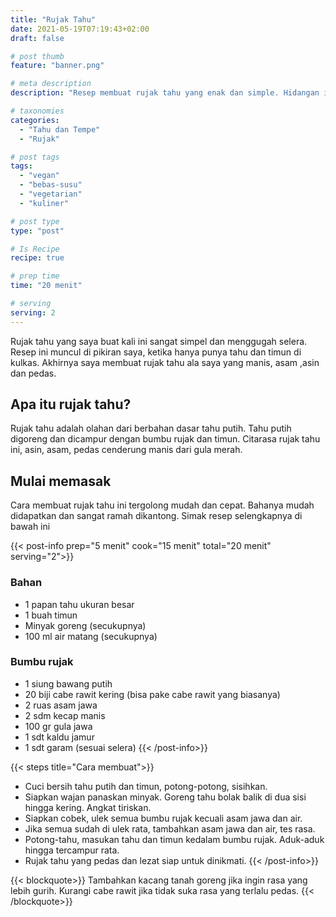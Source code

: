 ```yaml
---
title: "Rujak Tahu"
date: 2021-05-19T07:19:43+02:00
draft: false

# post thumb
feature: "banner.png"

# meta description
description: "Resep membuat rujak tahu yang enak dan simple. Hidangan ini merupakan masakan rumahan yang mudah dan praktis."

# taxonomies
categories:
  - "Tahu dan Tempe"
  - "Rujak"

# post tags
tags:
  - "vegan"
  - "bebas-susu"
  - "vegetarian"
  - "kuliner"

# post type
type: "post"

# Is Recipe
recipe: true

# prep time
time: "20 menit"

# serving
serving: 2
---
```

Rujak tahu yang saya buat kali ini sangat simpel dan menggugah selera. Resep ini muncul di pikiran saya, ketika hanya punya tahu dan timun di kulkas. Akhirnya saya membuat rujak tahu ala saya yang manis, asam ,asin dan pedas.

## Apa itu rujak tahu?

Rujak tahu adalah olahan dari berbahan dasar tahu putih. Tahu putih digoreng dan dicampur dengan bumbu rujak dan timun. Citarasa rujak tahu ini, asin, asam, pedas cenderung manis dari gula merah.

## Mulai memasak

Cara membuat rujak tahu ini tergolong mudah dan cepat. Bahanya mudah didapatkan dan sangat ramah dikantong. Simak resep selengkapnya di bawah ini

{{< post-info prep="5 menit" cook="15 menit" total="20 menit" serving="2">}}

### Bahan

-   1 papan tahu ukuran besar
-   1 buah timun
-   Minyak goreng (secukupnya)
-   100 ml air matang (secukupnya)

### Bumbu rujak

-   1 siung bawang putih
-   20 biji cabe rawit kering (bisa pake cabe rawit yang biasanya)
-   2 ruas asam jawa
-   2 sdm kecap manis
-   100 gr gula jawa
-   1 sdt kaldu jamur
-   1 sdt garam (sesuai selera)
{{< /post-info>}}

{{< steps title="Cara membuat">}}
-   Cuci bersih tahu putih dan timun, potong-potong, sisihkan.
-   Siapkan wajan panaskan minyak. Goreng tahu bolak balik di dua sisi hingga kering. Angkat tiriskan.
-   Siapkan cobek, ulek semua bumbu rujak kecuali asam jawa dan air.
-   Jika semua sudah di ulek rata, tambahkan asam jawa dan air, tes rasa.
-   Potong-tahu, masukan tahu dan timun kedalam bumbu rujak. Aduk-aduk hingga tercampur rata.
-   Rujak tahu yang pedas dan lezat siap untuk dinikmati.
{{< /post-info>}}

{{< blockquote>}}
Tambahkan kacang tanah goreng jika ingin rasa yang lebih gurih. Kurangi cabe rawit jika tidak suka rasa yang terlalu pedas.
{{< /blockquote>}}
